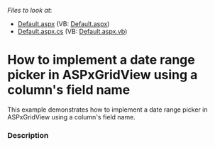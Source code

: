 <!-- default file list -->
*Files to look at*:

* [Default.aspx](./CS/Default.aspx) (VB: [Default.aspx](./VB/Default.aspx))
* [Default.aspx.cs](./CS/Default.aspx.cs) (VB: [Default.aspx.vb](./VB/Default.aspx.vb))
<!-- default file list end -->
# How to implement a date range picker in ASPxGridView using a column's field name


This example demonstrates how to implement a date range picker in ASPxGridView using a column's field name.


<h3>Description</h3>

&nbsp;

<br/>


